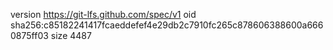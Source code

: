 version https://git-lfs.github.com/spec/v1
oid sha256:c85182241417fcaeddefef4e29db2c7910fc265c878606388600a6660875ff03
size 4487
